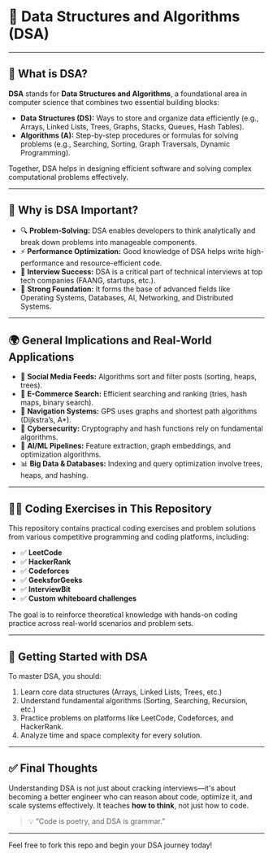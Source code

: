 # 🧠 Data Structures and Algorithms (DSA)

---

## 📘 What is DSA?

**DSA** stands for **Data Structures and Algorithms**, a foundational area in computer science that combines two essential building blocks:

- **Data Structures (DS):** Ways to store and organize data efficiently (e.g., Arrays, Linked Lists, Trees, Graphs, Stacks, Queues, Hash Tables).
- **Algorithms (A):** Step-by-step procedures or formulas for solving problems (e.g., Searching, Sorting, Graph Traversals, Dynamic Programming).

Together, DSA helps in designing efficient software and solving complex computational problems effectively.

---

## 🎯 Why is DSA Important?

- 🔍 **Problem-Solving:** DSA enables developers to think analytically and break down problems into manageable components.
- ⚡ **Performance Optimization:** Good knowledge of DSA helps write high-performance and resource-efficient code.
- 🧪 **Interview Success:** DSA is a critical part of technical interviews at top tech companies (FAANG, startups, etc.).
- 🧱 **Strong Foundation:** It forms the base of advanced fields like Operating Systems, Databases, AI, Networking, and Distributed Systems.

---

## 🌍 General Implications and Real-World Applications

- 💬 **Social Media Feeds:** Algorithms sort and filter posts (sorting, heaps, trees).
- 🛒 **E-Commerce Search:** Efficient searching and ranking (tries, hash maps, binary search).
- 🚦 **Navigation Systems:** GPS uses graphs and shortest path algorithms (Dijkstra’s, A*).
- 🔐 **Cybersecurity:** Cryptography and hash functions rely on fundamental algorithms.
- 🤖 **AI/ML Pipelines:** Feature extraction, graph embeddings, and optimization algorithms.
- 📊 **Big Data & Databases:** Indexing and query optimization involve trees, heaps, and hashing.

---

## 🧑‍💻 Coding Exercises in This Repository

This repository contains practical coding exercises and problem solutions from various competitive programming and coding platforms, including:

- ✅ **LeetCode**
- ✅ **HackerRank**
- ✅ **Codeforces**
- ✅ **GeeksforGeeks**
- ✅ **InterviewBit**
- ✅ **Custom whiteboard challenges**

The goal is to reinforce theoretical knowledge with hands-on coding practice across real-world scenarios and problem sets.

---

## 🚀 Getting Started with DSA

To master DSA, you should:
1. Learn core data structures (Arrays, Linked Lists, Trees, etc.)
2. Understand fundamental algorithms (Sorting, Searching, Recursion, etc.)
3. Practice problems on platforms like LeetCode, Codeforces, and HackerRank.
4. Analyze time and space complexity for every solution.

---

## ✅ Final Thoughts

Understanding DSA is not just about cracking interviews—it's about becoming a better engineer who can reason about code, optimize it, and scale systems effectively. It teaches **how to think**, not just how to code.

> 💡 “Code is poetry, and DSA is grammar.”

---

Feel free to fork this repo and begin your DSA journey today!